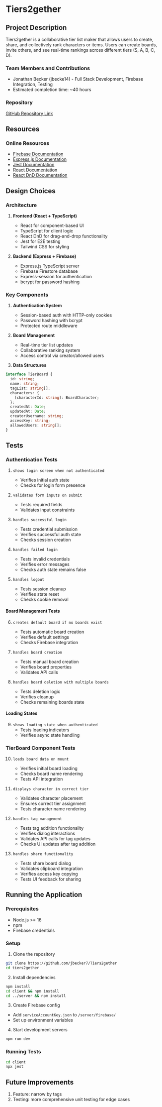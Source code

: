 # Tiers2gether

## Project Description

Tiers2gether is a collaborative tier list maker that allows users to create, share, and collectively rank characters or items. Users can create boards, invite others, and see real-time rankings across different tiers (S, A, B, C, D).

### Team Members and Contributions

- Jonathan Becker (jbecke14) - Full Stack Development, Firebase Integration, Testing
- Estimated completion time: ~40 hours

### Repository

[GitHub Repository Link](https://github.com/jbecker7/Tiers2gether)

## Resources

### Online Resources

- [Firebase Documentation](https://firebase.google.com/docs)
- [Express.js Documentation](https://expressjs.com/)
- [Jest Documentation](https://jestjs.io/docs/getting-started)
- [React Documentation](https://react.dev/)
- [React DnD Documentation](https://react-dnd.github.io/react-dnd/about)

## Design Choices

### Architecture

1. **Frontend (React + TypeScript)**

   - React for component-based UI
   - TypeScript for client logic
   - React DnD for drag-and-drop functionality
   - Jest for E2E testing
   - Tailwind CSS for styling

2. **Backend (Express + Firebase)**
   - Express.js TypeScript server
   - Firebase Firestore database
   - Express-session for authentication
   - bcrypt for password hashing

### Key Components

1. **Authentication System**

   - Session-based auth with HTTP-only cookies
   - Password hashing with bcrypt
   - Protected route middleware

2. **Board Management**

   - Real-time tier list updates
   - Collaborative ranking system
   - Access control via creator/allowed users

3. **Data Structures**

```typescript
interface TierBoard {
  id: string;
  name: string;
  tagList: string[];
  characters: {
    [characterId: string]: BoardCharacter;
  };
  createdAt: Date;
  updatedAt: Date;
  creatorUsername: string;
  accessKey: string;
  allowedUsers: string[];
}
```

## Tests

### Authentication Tests

1. `shows login screen when not authenticated`

   - Verifies initial auth state
   - Checks for login form presence

2. `validates form inputs on submit`

   - Tests required fields
   - Validates input constraints

3. `handles successful login`

   - Tests credential submission
   - Verifies successful auth state
   - Checks session creation

4. `handles failed login`

   - Tests invalid credentials
   - Verifies error messages
   - Checks auth state remains false

5. `handles logout`
   - Tests session cleanup
   - Verifies state reset
   - Checks cookie removal

#### Board Management Tests

6. `creates default board if no boards exist`

   - Tests automatic board creation
   - Verifies default settings
   - Checks Firebase integration

7. `handles board creation`

   - Tests manual board creation
   - Verifies board properties
   - Validates API calls

8. `handles board deletion with multiple boards`
   - Tests deletion logic
   - Verifies cleanup
   - Checks remaining boards state

#### Loading States

9. `shows loading state when authenticated`
   - Tests loading indicators
   - Verifies async state handling

### TierBoard Component Tests

10. `loads board data on mount`

    - Verifies initial board loading
    - Checks board name rendering
    - Tests API integration

11. `displays character in correct tier`

    - Validates character placement
    - Ensures correct tier assignment
    - Tests character name rendering

12. `handles tag management`

    - Tests tag addition functionality
    - Verifies dialog interactions
    - Validates API calls for tag updates
    - Checks UI updates after tag addition

13. `handles share functionality`
    - Tests share board dialog
    - Validates clipboard integration
    - Verifies access key copying
    - Tests UI feedback for sharing

## Running the Application

### Prerequisites

- Node.js >= 16
- npm
- Firebase credentials

### Setup

1. Clone the repository

```bash
git clone https://github.com/jbecker7/Tiers2gether
cd tiers2gether
```

2. Install dependencies

```bash
npm install
cd client && npm install
cd ../server && npm install
```

3. Create Firebase config

- Add `serviceAccountKey.json` to `/server/firebase/`
- Set up environment variables

4. Start development servers

```bash
npm run dev
```

### Running Tests

```bash
cd client
npx jest
```

## Future Improvements

1. Feature: narrow by tags
2. Testing: more comprehensive unit testing for edge cases
